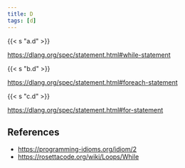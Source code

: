 ```yaml
---
title: D
tags: [d]
---
```


{{< s "a.d" >}}

<https://dlang.org/spec/statement.html#while-statement>

{{< s "b.d" >}}

<https://dlang.org/spec/statement.html#foreach-statement>

{{< s "c.d" >}}

<https://dlang.org/spec/statement.html#for-statement>

## References

- <https://programming-idioms.org/idiom/2>
- <https://rosettacode.org/wiki/Loops/While>
